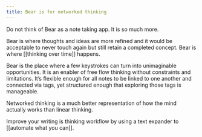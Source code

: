 ```yaml
---
title: Bear is for networked thinking
---
```


Do not think of Bear as a note taking app. It is so much more.

Bear is where thoughts and ideas are more refined and it would be acceptable to never touch again but still retain a completed concept. Bear is where [[thinking over time]] happens.

Bear is the place where a few keystrokes can turn into unimaginable opportunities. It is an enabler of free flow thinking without constraints and limitations. It’s flexible enough for all notes to be linked to one another and connected via tags, yet structured enough that exploring those tags is manageable.

Networked thinking is a much better representation of how the mind actually works than linear thinking.

Improve your writing is thinking workflow by using a text expander to [[automate what you can]].
